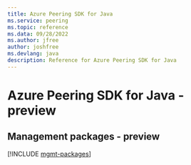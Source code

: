 ```yaml
---
title: Azure Peering SDK for Java
ms.service: peering
ms.topic: reference
ms.data: 09/28/2022
ms.author: jfree
author: joshfree
ms.devlang: java
description: Reference for Azure Peering SDK for Java
---
```

# Azure Peering SDK for Java - preview

## Management packages - preview
[!INCLUDE [mgmt-packages](peering-mgmt-index.md)]